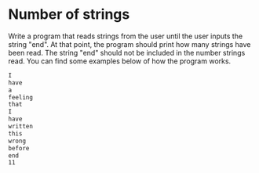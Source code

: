 
# Number of strings

Write a program that reads strings from the user until the user inputs the string "end". At that point, the program should print how many strings have been read. The string "end" should not be included in the number strings read. You can find some examples below of how the program works.

```markdown
I
have
a
feeling
that
I
have
written
this
wrong
before
end
11
```
